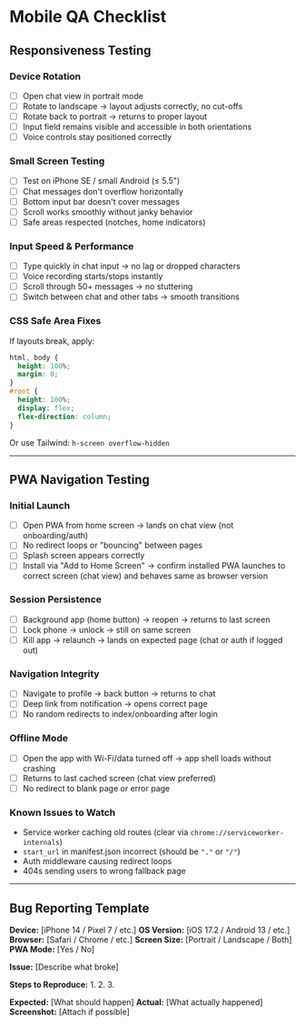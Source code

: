 # Mobile QA Checklist

## Responsiveness Testing

### Device Rotation
- [ ] Open chat view in portrait mode
- [ ] Rotate to landscape → layout adjusts correctly, no cut-offs
- [ ] Rotate back to portrait → returns to proper layout
- [ ] Input field remains visible and accessible in both orientations
- [ ] Voice controls stay positioned correctly

### Small Screen Testing
- [ ] Test on iPhone SE / small Android (≤ 5.5")
- [ ] Chat messages don't overflow horizontally
- [ ] Bottom input bar doesn't cover messages
- [ ] Scroll works smoothly without janky behavior
- [ ] Safe areas respected (notches, home indicators)

### Input Speed & Performance
- [ ] Type quickly in chat input → no lag or dropped characters
- [ ] Voice recording starts/stops instantly
- [ ] Scroll through 50+ messages → no stuttering
- [ ] Switch between chat and other tabs → smooth transitions

### CSS Safe Area Fixes
If layouts break, apply:
```css
html, body {
  height: 100%;
  margin: 0;
}
#root {
  height: 100%;
  display: flex;
  flex-direction: column;
}
```

Or use Tailwind: `h-screen overflow-hidden`

---

## PWA Navigation Testing

### Initial Launch
- [ ] Open PWA from home screen → lands on chat view (not onboarding/auth)
- [ ] No redirect loops or "bouncing" between pages
- [ ] Splash screen appears correctly
- [ ] Install via "Add to Home Screen" → confirm installed PWA launches to correct screen (chat view) and behaves same as browser version

### Session Persistence
- [ ] Background app (home button) → reopen → returns to last screen
- [ ] Lock phone → unlock → still on same screen
- [ ] Kill app → relaunch → lands on expected page (chat or auth if logged out)

### Navigation Integrity
- [ ] Navigate to profile → back button → returns to chat
- [ ] Deep link from notification → opens correct page
- [ ] No random redirects to index/onboarding after login

### Offline Mode
- [ ] Open the app with Wi-Fi/data turned off → app shell loads without crashing
- [ ] Returns to last cached screen (chat view preferred)
- [ ] No redirect to blank page or error page

### Known Issues to Watch
- Service worker caching old routes (clear via `chrome://serviceworker-internals`)
- `start_url` in manifest.json incorrect (should be `"."` or `"/"`)
- Auth middleware causing redirect loops
- 404s sending users to wrong fallback page

---

## Bug Reporting Template

**Device:** [iPhone 14 / Pixel 7 / etc.]
**OS Version:** [iOS 17.2 / Android 13 / etc.]
**Browser:** [Safari / Chrome / etc.]
**Screen Size:** [Portrait / Landscape / Both]
**PWA Mode:** [Yes / No]

**Issue:**
[Describe what broke]

**Steps to Reproduce:**
1.
2.
3.

**Expected:** [What should happen]
**Actual:** [What actually happened]
**Screenshot:** [Attach if possible]